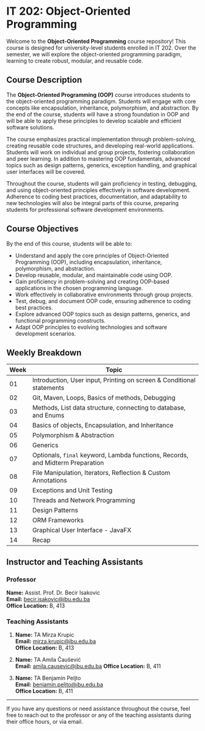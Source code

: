 # IT 202: Object-Oriented Programming

Welcome to the **Object-Oriented Programming** course repository! This course is designed for university-level students enrolled in IT 202. Over the semester, we will explore the object-oriented programming paradigm, learning to create robust, modular, and reusable code.

## Course Description

The **Object-Oriented Programming (OOP)** course introduces students to the object-oriented programming paradigm. Students will engage with core concepts like encapsulation, inheritance, polymorphism, and abstraction. By the end of the course, students will have a strong foundation in OOP and will be able to apply these principles to develop scalable and efficient software solutions.

The course emphasizes practical implementation through problem-solving, creating reusable code structures, and developing real-world applications. Students will work on individual and group projects, fostering collaboration and peer learning. In addition to mastering OOP fundamentals, advanced topics such as design patterns, generics, exception handling, and graphical user interfaces will be covered.

Throughout the course, students will gain proficiency in testing, debugging, and using object-oriented principles effectively in software development. Adherence to coding best practices, documentation, and adaptability to new technologies will also be integral parts of this course, preparing students for professional software development environments.

## Course Objectives

By the end of this course, students will be able to:

- Understand and apply the core principles of Object-Oriented Programming (OOP), including encapsulation, inheritance, polymorphism, and abstraction.
- Develop reusable, modular, and maintainable code using OOP.
- Gain proficiency in problem-solving and creating OOP-based applications in the chosen programming language.
- Work effectively in collaborative environments through group projects.
- Test, debug, and document OOP code, ensuring adherence to coding best practices.
- Explore advanced OOP topics such as design patterns, generics, and functional programming constructs.
- Adapt OOP principles to evolving technologies and software development scenarios.

## Weekly Breakdown

| Week | Topic |
|------|-------|
| 01   | Introduction, User input, Printing on screen & Conditional statements |
| 02   | Git, Maven, Loops, Basics of methods, Debugging |
| 03   | Methods, List data structure, connecting to database, and Enums |
| 04   | Basics of objects, Encapsulation, and Inheritance |
| 05   | Polymorphism & Abstraction |
| 06   | Generics |
| 07   | Optionals, `final` keyword, Lambda functions, Records, and Midterm Preparation |
| 08   | File Manipulation, Iterators, Reflection & Custom Annotations |
| 09   | Exceptions and Unit Testing |
| 10   | Threads and Network Programming |
| 11   | Design Patterns |
| 12   | ORM Frameworks |
| 13   | Graphical User Interface - JavaFX |
| 14   | Recap |

## Instructor and Teaching Assistants

### Professor

**Name:** Assist. Prof. Dr. Becir Isakovic  
**Email:** becir.isakovic@ibu.edu.ba  
**Office Location:** B, 413

### Teaching Assistants

1. **Name:** TA Mirza Krupic  
   **Email:** mirza.krupic@ibu.edu.ba  
   **Office Location:** B, 413

2. **Name:** TA Amila Čaušević  
   **Email:** amila.causevic@ibu.edu.ba 
   **Office Location:** B, 411

3. **Name:** TA Benjamin Peljto  
   **Email:** benjamin.peljto@ibu.edu.ba  
   **Office Location:** B, 411

---

If you have any questions or need assistance throughout the course, feel free to reach out to the professor or any of the teaching assistants during their office hours, or via email.
